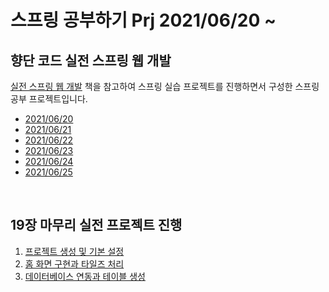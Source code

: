 <h1> 스프링 공부하기 Prj 2021/06/20 ~ </h1>
<h2>향단 코드 실전 스프링 웹 개발</h2>
<p> <a href="https://digital.kyobobook.co.kr/digital/ebook/ebookDetail.ink?barcode=480D190335910">실전 스프링 웹 개발</a> 책을 참고하여 스프링 실습 프로젝트를 진행하면서 구성한 스프링 공부 프로젝트입니다.</p>
<ul>
  <li><a href="https://github.com/kokochi66/StudyFilm_BackEnd_kokochi/blob/main/5_Spring4/hdSpring/MdRecord/20210620.md">2021/06/20</a></li>
  <li><a href="https://github.com/kokochi66/StudyFilm_BackEnd_kokochi/blob/main/5_Spring4/hdSpring/MdRecord/20210621.md">2021/06/21</a></li>
  <li><a href="https://github.com/kokochi66/StudyFilm_BackEnd_kokochi/blob/main/5_Spring4/hdSpring/MdRecord/20210622.md">2021/06/22</a></li>
  <li><a href="https://github.com/kokochi66/StudyFilm_BackEnd_kokochi/blob/main/5_Spring4/hdSpring/MdRecord/20210623.md">2021/06/23</a></li>
  <li><a href="https://github.com/kokochi66/StudyFilm_BackEnd_kokochi/blob/main/5_Spring4/hdSpring/MdRecord/20210624.md">2021/06/24</a></li>
  <li><a href="https://github.com/kokochi66/StudyFilm_BackEnd_kokochi/blob/main/5_Spring4/hdSpring/MdRecord/20210625.md">2021/06/25</a></li>
</ul> <br>
<h2> 19장 마무리 실전 프로젝트 진행</h2>
<ol>
  <li><a href="https://github.com/kokochi66/StudyFilm_BackEnd_kokochi/blob/main/5_Spring4/hdSpring/MdRecord/hdspring-19-01.md">프로젝트 생성 및 기본 설정</a></li>
  <li><a href="https://github.com/kokochi66/StudyFilm_BackEnd_kokochi/blob/main/5_Spring4/hdSpring/MdRecord/hdspring-19-02.md">홈 화면 구현과 타일즈 처리</a></li>
  <li><a href="https://github.com/kokochi66/StudyFilm_BackEnd_kokochi/blob/main/5_Spring4/hdSpring/MdRecord/hdspring-19-03.md">데이터베이스 연동과 테이블  생성</a></li>
</ol>
